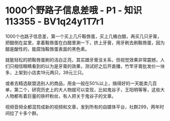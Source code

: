# 1000个野路子信息差哦 - P1 - 知识113355 - BV1q24y1T7r1

1000个也路子信息差，第一个买上几斤鞍唇蛋，买上几桶白醋，再买几只牙膏，把醋倒在盆里，拿着鞍唇蛋在白醋里涮一下，挤上牙膏，用牙刷去刷鞍唇蛋，因为醋是酸性的，能腐蚀鞍唇蛋表面的黑色素。

就能轻松的把鞍唇蛋刷的洁白正亮，其实跟牙膏没关系，但视觉效果非常震撼，人们只相信眼睛看到的以为是牙膏的效果，测试好之后开直播，竹竿牙膏批发价一块多，上架到小店卖19元两只，39元三只。

或者去精选联盟选别人的商品，用金一般在50%以上，搞得好的一天能卖几百单，第二个，研究历史上的大人物就可以变现，比如鬼谷子，王阳明等等，这些大人物都有着巨量的铁杆粉丝，有人把关于鬼谷子的文章。

视频音频全都混剪成新的视频和文章，发到所有的自媒体平台，社群299，两年时间拉了十多个群。